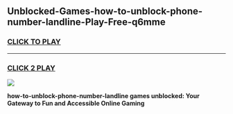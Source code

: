 
## Unblocked-Games-how-to-unblock-phone-number-landline-Play-Free-q6mme
<h3>
<a href="https://premium76.site?title=how-to-unblock-phone-number-landline&ref=12A">CLICK TO PLAY</a></h3>
<hr>

<h3>
<a href="https://premium76.site?title=how-to-unblock-phone-number-landline&ref=12A">CLICK 2 PLAY</a>
  
</h3>

<a href="https://premium76.site?title=how-to-unblock-phone-number-landline&ref=12A"><img src="https://clearcache.store/games.png"></a>


**how-to-unblock-phone-number-landline games unblocked: Your Gateway to Fun and Accessible Online Gaming**
